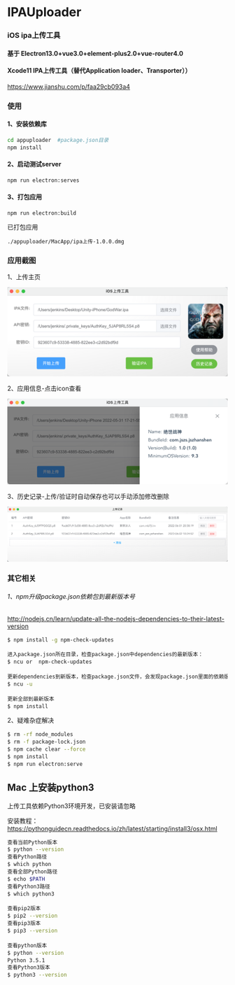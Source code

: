 # IPAUploader
### iOS ipa上传工具

#### 基于 Electron13.0+vue3.0+element-plus2.0+vue-router4.0

#### Xcode11 IPA上传工具（替代Application loader、Transporter））
https://www.jianshu.com/p/faa29cb093a4

### 使用

#### 1、安装依赖库

```sh
cd appuploader  #package.json目录
npm install
```

#### 2、启动测试server

```sh
npm run electron:serves
```

#### 3、打包应用

```
npm run electron:build
```

已打包应用

`./appuploader/MacApp/ipa上传-1.0.0.dmg`



### 应用截图

1、上传主页

<img src="./appuploader/MacApp/WX20220602-102208@2x.png" alt="主页.png" style="zoom:60%;" />

2、应用信息-点击icon查看

<img src="./appuploader/MacApp/WX20220602-103825@2x.png" alt="应用信息" style="zoom:60%;" />

3、历史记录-上传/验证时自动保存也可以手动添加修改删除

<img src="./appuploader/MacApp/WX20220602-102530@2x.png" alt="历史记录.png" style="zoom:60%;" />



### 其它相关

###### 1、npm升级package.json依赖包到最新版本号

http://nodejs.cn/learn/update-all-the-nodejs-dependencies-to-their-latest-version

```sh
$ npm install -g npm-check-updates

进入package.json所在目录，检查package.json中dependencies的最新版本：
$ ncu or  npm-check-updates

更新dependencies到新版本，检查package.json文件，会发现package.json里面的依赖版本号已经变成最新版本
$ ncu -u

更新全部到最新版本
$ npm install
```



2、疑难杂症解决

```sh
$ rm -rf node_modules
$ rm -f package-lock.json
$ npm cache clear --force
$ npm install
$ npm run electron:serve
```



## Mac 上安装python3

上传工具依赖Python3环境开发，已安装请忽略

安装教程：https://pythonguidecn.readthedocs.io/zh/latest/starting/install3/osx.html

```sh
查看当前Python版本
$ python --version
查看Python路径
$ which python
查看全部Python路径
$ echo $PATH
查看Python3路径
$ which python3

查看pip2版本
$ pip2 --version
查看pip3版本
$ pip3 --version

查看python版本
$ python --version
Python 3.5.1
查看Python3版本
$ python3 --version
```

